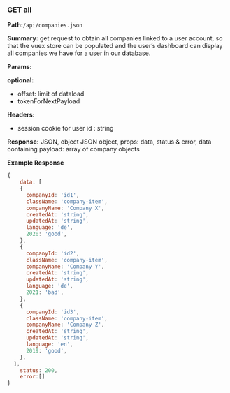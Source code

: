 ### GET all

**Path:**`/api/companies.json`

**Summary:** get request to obtain all companies linked to a user account, so that the vuex store can be populated and the user’s dashboard can display all companies we have for a user in our database.

**Params:**

**optional:** 

- offset: limit of dataload
- tokenForNextPayload

**Headers:**

- session cookie for user id : string

**Response:** JSON, object JSON object, props: data, status & error, data containing payload: array of company objects

**Example Response**
```js
{
	data: [
    {
      companyId: 'id1',
      className: 'company-item',
      companyName: 'Company X',
      createdAt: 'string',
      updatedAt: 'string',
      language: 'de',
      2020: 'good',
    },
    {
      companyId: 'id2',
      className: 'company-item',
      companyName: 'Company Y',
      createdAt: 'string',
      updatedAt: 'string',
      language: 'de',
      2021: 'bad',
    },
    {
      companyId: 'id3',
      className: 'company-item',
      companyName: 'Company Z',
      createdAt: 'string',
      updatedAt: 'string',
      language: 'en',
      2019: 'good',
    },
  ],
	status: 200,
	error:[]
}
```